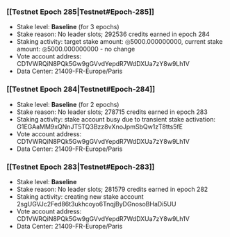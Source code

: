 ### [[Testnet Epoch 285|Testnet#Epoch-285]]
* Stake level: **Baseline** (for 3 epochs)
* Stake reason: No leader slots; 292536 credits earned in epoch 284
* Staking activity: target stake amount: ◎5000.000000000, current stake amount: ◎5000.000000000 - no change
* Vote account address: CD1VWRQiN8PQk5Gw9gGVvdYepdR7WdDXUa7zY8w9Lh1V
* Data Center: 21409-FR-Europe/Paris
### [[Testnet Epoch 284|Testnet#Epoch-284]]
* Stake level: **Baseline** (for 2 epochs)
* Stake reason: No leader slots; 278715 credits earned in epoch 283
* Staking activity: stake account busy due to transient stake activation: G1EGAaMM9xQNnJT5TQ3Bzz8vXnoJpmSbQw1zT8tts5fE
* Vote account address: CD1VWRQiN8PQk5Gw9gGVvdYepdR7WdDXUa7zY8w9Lh1V
* Data Center: 21409-FR-Europe/Paris
### [[Testnet Epoch 283|Testnet#Epoch-283]]
* Stake level: **Baseline**
* Stake reason: No leader slots; 281579 credits earned in epoch 282
* Staking activity: creating new stake account 2sgUGVJc2Fed86t3ukhcoyo6TnqjByDGnosoBHaDi5UU
* Vote account address: CD1VWRQiN8PQk5Gw9gGVvdYepdR7WdDXUa7zY8w9Lh1V
* Data Center: 21409-FR-Europe/Paris